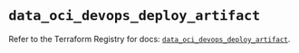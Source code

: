 # `data_oci_devops_deploy_artifact`

Refer to the Terraform Registry for docs: [`data_oci_devops_deploy_artifact`](https://registry.terraform.io/providers/oracle/oci/6.18.0/docs/data-sources/devops_deploy_artifact).

